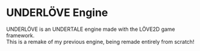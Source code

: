 # UNDERLÖVE Engine
<p>UNDERLÖVE is an UNDERTALE engine made with the LÖVE2D game framework.</br>This is a remake of my previous engine, being remade entirely from scratch!</p>